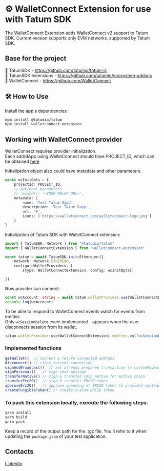 # ⚙️️ WalletConnect Extension for use with Tatum SDK

The WalletConnect Extension adds WalletConnect v2 support to Tatum SDK.
Current version supports only EVM networks, supported by Tatum SDK.

## Base for the project

🔗 TatumSDK - https://github.com/tatumio/tatum-js <br />
🔗 TatumSDK extensions - https://github.com/tatumio/ecosystem-addons <br />
🔗 WalletConnect - https://github.com/WalletConnect

## 🛠️ How to Use

Install the app's dependencies:

```bash
npm install @tatumio/tatum
npm install walletconnect-extension
```

## Working with WalletConnect provider

WalletConnect requires provider initialization. \
Each add/dApp using WalletConnect should have PROJECT_ID, which can be obtained [here](https://cloud.walletconnect.com/)

Initialization object also could have metadata and other parameters.

```ts
const wcInitOpts = {
    projectId: PROJECT_ID,
    // optional parameters
    // relayUrl: '<YOUR RELAY URL>',
    metadata: {
        name: 'Test Tatum Dapp',
        description: 'Test Tatum Dapp',
        url: '#',
        icons: ['https://walletconnect.com/walletconnect-logo.png']
    }
}
```
Initialization of Tatum SDK with WalletConnect extension:

```ts
import { TatumSDK, Network } from "@tatumio/tatum"
import { WalletConnectExtension } from "walletconnect-extension" 

const tatum = await TatumSDK.init<Ethereum>({
    network: Network.ETHEREUM,
    configureWalletProviders: [
        {type: WalletConnectExtension, config: wcInitOpts}]

})
```
Now provider can connect:
```ts
const wcAccount: string = await tatum.walletProvider.use(WalletConnectExtension).getWallet()
console.log(wcAccount)
```
To be able to respond to WalletConnect events watch for events from emitter. \
Only `wcSessionDelete` event implemented - appears when the user disconnects session from its wallet.
```ts
tatum.walletProvider.use(WalletConnectExtension).emitter.on('wcSessionDelete', (() => console.log('disconnected')))
```

### Implemented functions

```ts
getWallet()  // connect & return connected address
disconnect() // close current connection
signAndBroadcast()  // set already prepared transaction (= customPayload)
signPersonal()   // sign text message
transferNative() // sign & transfer coin native for active chain
transferErc20()  // sign & transfer ERC20 token
approveErc20()   // approve spending of ERC20 token to provided contract address
createFungibleToken() // create custom ERC20 token
```

### To pack this extension locally, execute the following steps:

```bash
yarn install
yarn build
yarn pack
```

Keep a record of the output path for the .tgz file. You'll refer to it when updating the `package.json` of your test application.

## Contacts

[LinkedIn](https://www.linkedin.com/in/aleksandr-s-terekhov/)
